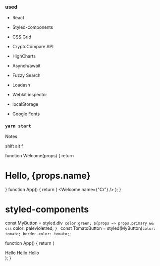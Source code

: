 ### used

- React
- Styled-components
- CSS Grid

- CryptoCompare API
- HighCharts
- Asynch/await
- Fuzzy Search
- Loadash
- Webkit inspector
- localStorage
- Google Fonts

### `yarn start`

Notes

shift alt f

function Welcome(props) {
return <h1>Hello, {props.name} </h1>
}
function App() {
  return (
      <Welcome name={"Cr"} />
  );
}


# styled-components 
const MyButton = styled.div`
  color:green;
  ${props => props.primary && css`
    color: palevioletred;
  `}
`
const TomatoButton = styled(MyButton)`
  color: tomato;
  border-color: tomato;
`;

function App() {
  return (
    <div>
      <Welcome/>
      <MyButton>Hello</MyButton>
      <MyButton primary>Hello</MyButton>
      <TomatoButton primary>Hello</TomatoButton>
    </div>
  );
}